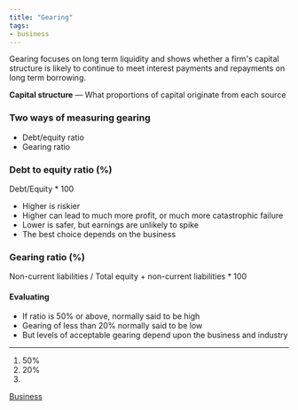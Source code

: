 ```yaml
---
title: "Gearing"
tags:
- business
---
```


Gearing focuses on long term liquidity and shows whether a firm's capital structure is likely to continue to meet interest payments and repayments on long term borrowing.

**Capital structure** — What proportions of capital originate from each source


### Two ways of measuring gearing

- Debt/equity ratio
- Gearing ratio

### Debt to equity ratio (%)

Debt/Equity * 100 

- Higher is riskier
- Higher can lead to much more profit, or much more catastrophic failure
- Lower is safer, but earnings are unlikely to spike
- The best choice depends on the business

### Gearing ratio (%)

Non-current liabilities / Total equity + non-current liabilities * 100

#### Evaluating
- If ratio is 50% or above, normally said to be high
- Gearing of less than 20% normally said to be low
- But levels of acceptable gearing depend upon the business and industry

---

1) 50%
2) 20%
3) 






[Business](/Business)